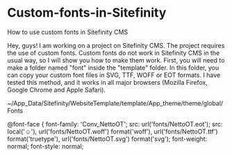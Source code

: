 # Custom-fonts-in-Sitefinity
How to use custom fonts in Sitefinity CMS

Hey, guys! I am working on a project on Sitefinity CMS. The project requires the use of custom fonts. Custom fonts do not work in Sitefinity CMS in the usual way, so I will show you how to make them work. First, you will need to make a folder named "font" inside the "template" folder. In this folder, you can copy your custom font files in SVG, TTF, WOFF or EOT formats. I have tested this method, and it works in all major browsers (Mozilla Firefox, Google Chrome and Apple Safari).

~/App_Data/Sitefinity/WebsiteTemplate/template/App_theme/theme/global/Fonts

@font-face { font-family: 'Conv_NettoOT';
src: url('fonts/NettoOT.eot');
src: local('☺'),
url('fonts/NettoOT.woff') format('woff'),
url('fonts/NettoOT.ttf') format('truetype'),
url('fonts/NettoOT.svg') format('svg');
font-weight: normal;
font-style: normal;
